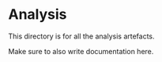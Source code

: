 # Analysis

This directory is for all the analysis artefacts.  

Make sure to also write documentation here.